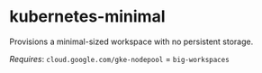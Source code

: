 # kubernetes-minimal

Provisions a minimal-sized workspace with no persistent storage.

_Requires_: `cloud.google.com/gke-nodepool` = `big-workspaces`
